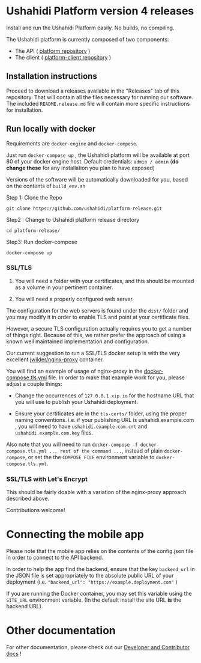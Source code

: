 # Ushahidi Platform version 4 releases

Install and run the Ushahidi Platform easily. No builds, no compiling.

The Ushahidi platform is currently composed of two components:

* The API ( [platform repository](https://github.com/ushahidi/platform) )
* The client ( [platform-client repository](https://github.com/ushahidi/platform-client) )

## Installation instructions

Proceed to download a releases available in the "Releases" tab of this repository. That will
contain all the files necessary for running our software. The included `README.release.md`
file will contain more specific instructions for installation.

## Run locally with docker

Requirements are `docker-engine` and `docker-compose`.

Just run `docker-compose up` , the Ushahidi platform will be available at port 80 of your
docker engine host. Default credentials: `admin / admin` (**do change these** for any
installation you plan to have exposed)

Versions of the software will be automatically downloaded for you, based on the contents
of `build_env.sh` 

Step 1: Clone the Repo

`git clone https://github.com/ushahidi/platform-release.git`

Step2 : Change to Ushahidi platform release directory 

`cd platform-release/`

Step3: Run docker-compose 

`docker-compose up`

### SSL/TLS

1. You will need a folder with your certificates, and this should be mounted as a volume
   in your pertinent container.

2. You will need a properly configured web server.

The configuration for the web servers is found under the `dist/` folder and you may modify
it in order to enable TLS and point at your certificate files.

However, a secure TLS configuration actually requires you to get a number of things right.
Because of this, we rather prefer the approach of using a known well maintained
implementation and configuration. 

Our current suggestion to run a SSL/TLS docker setup is with the very excellent
[jwilder/nginx-proxy](https://github.com/jwilder/nginx-proxy) container.

You will find an example of usage of nginx-proxy in the [docker-compose.tls.yml](docker-compose.tls.yml)
file. In order to make that example work for you, please adjust a couple things:

* Change the occurrences of `127.0.0.1.xip.io` for the hostname URL that you will
  use to publish your Ushahidi deployment.

* Ensure your certificates are in the `tls-certs/` folder, using the proper naming
  conventions. i.e. if your publishing URL is ushahidi.example.com , you will need to have
  `ushahidi.example.com.crt` and `ushahidi.example.com.key` files.

Also note that you will need to run
`docker-compose -f docker-compose.tls.yml ... rest of the command ...`,
instead of plain `docker-compose`, or set the the `COMPOSE_FILE` environment variable
to `docker-compose.tls.yml`.

### SSL/TLS with Let's Encrypt

This should be fairly doable with a variation of the nginx-proxy approach described above.

Contributions welcome!

# Connecting the mobile app

Please note that the mobile app relies on the contents of the config.json file in order to
connect to the API backend.

In order to help the app find the backend, ensure that the key `backend_url` in the
JSON file is set appropriately to the absolute public URL of your deployment
(i.e. `"backend_url": "https://example.deployment.com"` )

If you are running the Docker container, you may set this variable using the
`SITE_URL` environment variable. (In the default install the site URL **is** the backend URL).

# Other documentation

For other documentation, please check out our [Developer and Contributor docs](https://docs.ushahidi.com/platform-developer-documentation/) !
